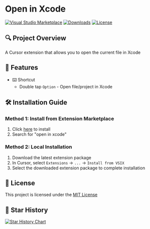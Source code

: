 # Open in Xcode

[![Visual Studio Marketplace](https://img.shields.io/visual-studio-marketplace/v/Moderato.open-file-in-xcode?label=VS%20Marketplace&style=for-the-badge&logo=visual-studio-code)](https://marketplace.visualstudio.com/items?itemName=Moderato.open-file-in-xcode)
[![Downloads](https://img.shields.io/visual-studio-marketplace/d/Moderato.open-file-in-xcode?style=for-the-badge&logo=visual-studio-code)](https://marketplace.visualstudio.com/items?itemName=Moderato.open-file-in-xcode)
[![License](https://img.shields.io/badge/license-MIT-blue.svg?style=for-the-badge)](LICENSE)

## 🔍 Project Overview

A Cursor extension that allows you to open the current file in Xcode

## 🌟 Features

- ⌨️ Shortcut
    - Double tap `Option` - Open file/project in Xcode

## 🛠️ Installation Guide

### Method 1: Install from Extension Marketplace

1. Click [here](https://marketplace.visualstudio.com/items?itemName=Moderato.open-file-in-xcode) to install
2. Search for "open in xcode"

### Method 2: Local Installation

1. Download the latest extension package
2. In Cursor, select `Extensions` → `...` → `Install from VSIX`
3. Select the downloaded extension package to complete installation

## 📄 License

This project is licensed under the [MIT License](LICENSE)

## 🌟 Star History

[![Star History Chart](https://api.star-history.com/svg?repos=moderato-app/open-in-xcode&type=Date)](https://star-history.com/#moderato-app/open-in-xcode&Date)